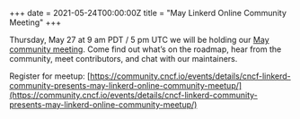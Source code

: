 +++
date = 2021-05-24T00:00:00Z
title = "May Linkerd Online Community Meeting"
+++

Thursday, May 27 at 9 am PDT / 5 pm UTC we will be holding our [May community meeting](https://community.cncf.io/events/details/cncf-linkerd-community-presents-may-linkerd-online-community-meetup/). Come find out what’s on the roadmap, hear from the community, meet contributors, and chat with our maintainers.

Register for meetup: [https://community.cncf.io/events/details/cncf-linkerd-community-presents-may-linkerd-online-community-meetup/](https://community.cncf.io/events/details/cncf-linkerd-community-presents-may-linkerd-online-community-meetup/)
